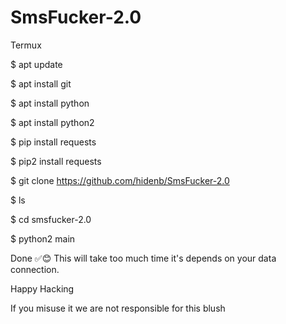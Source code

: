 # SmsFucker-2.0
Termux

$ apt update

$ apt install git 

$ apt install python

$ apt install python2 

$ pip install requests 

$ pip2 install requests

$ git clone https://github.com/hidenb/SmsFucker-2.0

$ ls

$ cd smsfucker-2.0

$ python2 main

 Done ✅😊
This will take too much time it's depends on your data connection.

Happy Hacking

If you misuse it we are not responsible for this blush
